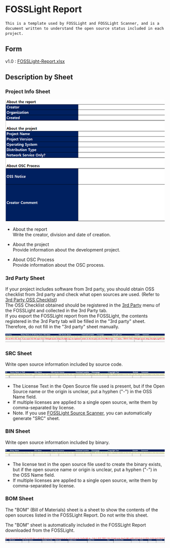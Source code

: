 # FOSSLight Report

```note
This is a template used by FOSSLight and FOSSLight Scanner, and is a document written to understand the open source status included in each project.
```

## Form

v1.0 : [FOSSLight-Report.xlsx](https://github.com/fosslight/fosslight/raw/main/src/main/resources/template/ProjectReport.xlsx)

## Description by Sheet

### Project Info Sheet
![info](./images/project_info.png)
- About the report  
   Write the creator, division and date of creation.

- About the project  
   Provide information about the development project.

- About OSC Process  
   Provide information about the OSC process.

### 3rd Party Sheet
If your project includes software from 3rd party, you should obtain OSS checklist from 3rd party and check what open sources are used. (Refer to [3rd Party OSS Checklist](https://github.com/fosslight/fosslight/raw/main/src/main/resources/static/sample/FOSSLight-OSS-Checklist-for-3rdParty_Eng_1.0.xlsx))         
The OSS Checklist obtained should be registered in the [3rd Party](../started/2_try/5_third-party.md) menu of the FOSSLight and collected in the 3rd Party tab.     
If you export the FOSSLight report from the FOSSLight, the contents registered in the 3rd Party tab will be filled in the "3rd party" sheet. Therefore, do not fill in the "3rd party" sheet manually.       

![info](./images/3rd_party.png)


### SRC Sheet
Write open source information included by source code.   

![info](./images/src.png)
- The License Text in the Open Source file used is present, but if the Open Source name or the origin is unclear, put a hyphen ("-") in the OSS Name field.
- If multiple licenses are applied to a single open source, write them by comma-separated by license.
- Note. If you use [FOSSLight Source Scanner](https://github.com/fosslight/fosslight_source_scanner), you can automatically generate "SRC" sheet.


### BIN Sheet
Write open source information included by binary.     

![info](./images/bin.png)
- The license text in the open source file used to create the binary exists, but if the open source name or origin is unclear, put a hyphen ("-") in the OSS Name field.
- If multiple licenses are applied to a single open source, write them by comma-separated by license.



### BOM Sheet
The "BOM" (Bill of Materials) sheet is a sheet to show the contents of the open sources listed in the FOSSLight Report. Do not write this sheet.     
      
The "BOM" sheet is automatically included in the FOSSLight Report downloaded from the FOSSLight.

![info](./images/bom.png)






